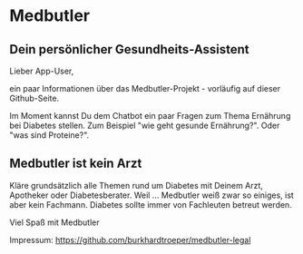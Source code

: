 # Medbutler
## Dein persönlicher Gesundheits-Assistent

Lieber App-User,

ein paar Informationen über das Medbutler-Projekt - vorläufig auf dieser Github-Seite.

Im Moment kannst Du dem Chatbot ein paar Fragen zum Thema Ernährung bei Diabetes stellen. Zum Beispiel "wie geht gesunde Ernährung?". Oder "was sind Proteine?".

## Medbutler ist kein Arzt

Kläre grundsätzlich alle Themen rund um Diabetes mit Deinem Arzt, Apotheker oder Diabetesberater. Weil ... Medbutler weiß zwar so einiges, ist aber kein Fachmann. Diabetes sollte immer von Fachleuten betreut werden.

Viel Spaß mit Medbutler

Impressum: https://github.com/burkhardtroeper/medbutler-legal
